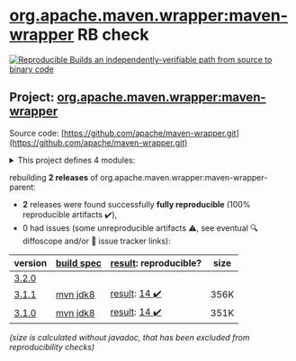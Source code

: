 [org.apache.maven.wrapper:maven-wrapper](https://central.sonatype.com/artifact/org.apache.maven.wrapper/maven-wrapper/3.1.1/versions) RB check
=======

[![Reproducible Builds](https://reproducible-builds.org/images/logos/rb.svg) an independently-verifiable path from source to binary code](https://reproducible-builds.org/)

## Project: [org.apache.maven.wrapper:maven-wrapper](https://central.sonatype.com/artifact/org.apache.maven.wrapper/maven-wrapper/3.1.1/versions)

Source code: [https://github.com/apache/maven-wrapper.git](https://github.com/apache/maven-wrapper.git)

<details><summary>This project defines 4 modules:</summary>

* [org.apache.maven.plugins:maven-wrapper-plugin](https://central.sonatype.com/artifact/org.apache.maven.plugins/maven-wrapper-plugin/3.1.1)
* [org.apache.maven.wrapper:maven-wrapper](https://central.sonatype.com/artifact/org.apache.maven.wrapper/maven-wrapper/3.1.1)
* [org.apache.maven.wrapper:maven-wrapper-distribution](https://central.sonatype.com/artifact/org.apache.maven.wrapper/maven-wrapper-distribution/3.1.1)
* [org.apache.maven.wrapper:maven-wrapper-parent](https://central.sonatype.com/artifact/org.apache.maven.wrapper/maven-wrapper-parent/3.1.1)
</details>

rebuilding **2 releases** of org.apache.maven.wrapper:maven-wrapper-parent:
- **2** releases were found successfully **fully reproducible** (100% reproducible artifacts :heavy_check_mark:),
- 0 had issues (some unreproducible artifacts :warning:, see eventual :mag: diffoscope and/or :memo: issue tracker links):

| version | [build spec](/BUILDSPEC.md) | [result](https://reproducible-builds.org/docs/jvm/): reproducible? | size |
| -- | --------- | ------ | -- |
| [3.2.0](https://central.sonatype.com/artifact/org.apache.maven.wrapper/maven-wrapper/3.2.0/pom) | | | |
| [3.1.1](https://central.sonatype.com/artifact/org.apache.maven.wrapper/maven-wrapper/3.1.1/pom) | [mvn jdk8](wrapper-3.1.1.buildspec) | [result](maven-wrapper-parent-3.1.1.buildinfo): [14 :heavy_check_mark: ](maven-wrapper-parent-3.1.1.buildcompare) | 356K |
| [3.1.0](https://central.sonatype.com/artifact/org.apache.maven.wrapper/maven-wrapper-parent/3.1.0/pom) | [mvn jdk8](wrapper-3.1.0.buildspec) | [result](maven-wrapper-parent-3.1.0.buildinfo): [14 :heavy_check_mark: ](maven-wrapper-parent-3.1.0.buildcompare) | 351K |

<i>(size is calculated without javadoc, that has been excluded from reproducibility checks)</i>
